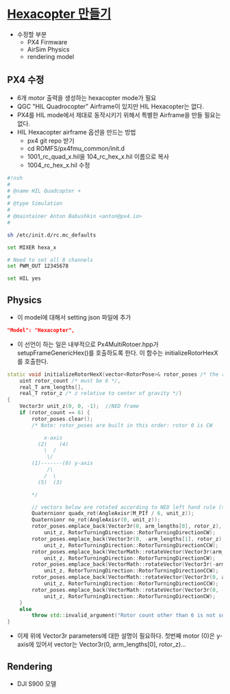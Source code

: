# [Hexacopter 만들기](https://github.com/Microsoft/AirSim/wiki/hexacopter)

* 수정할 부분
  * PX4 Firmware
  * AirSim Physics
  * rendering model

## PX4 수정

* 6개 motor 출력을 생성하는 hexacopter mode가 필요
* QGC "HIL Quadrocopter" Airframe이 있지만 HIL Hexacopter는 없다.
* PX4를 HIL mode에서 제대로 동작시키기 위해서 특별한 Airframe을 만들 필요는 없다.
* HIL Hexacopter airframe 옵션을 만드는 방법
  * px4 git repo 받기
  * cd ROMFS/px4fmu_common/init.d
  * 1001_rc_quad_x.hil을 104_rc_hex_x.hil 이름으로 복사
  * 1004_rc_hex_x.hil 수정

```bash
#!nsh
#
# @name HIL Quadcopter +
#
# @type Simulation
#
# @maintainer Anton Babushkin <anton@px4.io>
#

sh /etc/init.d/rc.mc_defaults

set MIXER hexa_x

# Need to set all 8 channels
set PWM_OUT 12345678

set HIL yes

```


## Physics

* 이 model에 대해서 setting json 파일에 추가

```json
"Model": "Hexacopter",
```


* 이 선언이 하는 일은 내부적으로 Px4MultiRotoer.hpp가 setupFrameGenericHex()를 호출하도록 한다. 이 함수는 initializeRotorHexX를 호출한다.

```c++
static void initializeRotorHexX(vector<RotorPose>& rotor_poses /* the result we are building */,
    uint rotor_count /* must be 6 */,
    real_T arm_lengths[],
    real_T rotor_z /* z relative to center of gravity */)
{
    Vector3r unit_z(0, 0, -1);  //NED frame
    if (rotor_count == 6) {
        rotor_poses.clear();
        /* Note: rotor_poses are built in this order: rotor 0 is CW

            x-axis
          (2)    (4)
            \  /
             \/
        (1)-------(0) y-axis
             /\
            /  \
          (5)  (3)

        */

        // vectors below are rotated according to NED left hand rule (so the vectors are rotated counter clockwise).
        Quaternionr quadx_rot(AngleAxisr(M_PIf / 6, unit_z));
        Quaternionr no_rot(AngleAxisr(0, unit_z));
        rotor_poses.emplace_back(Vector3r(0, arm_lengths[0], rotor_z),
            unit_z, RotorTurningDirection::RotorTurningDirectionCW);
        rotor_poses.emplace_back(Vector3r(0, -arm_lengths[1], rotor_z),
            unit_z, RotorTurningDirection::RotorTurningDirectionCCW);
        rotor_poses.emplace_back(VectorMath::rotateVector(Vector3r(arm_lengths[2], 0, rotor_z), quadx_rot, true),
            unit_z, RotorTurningDirection::RotorTurningDirectionCW);
        rotor_poses.emplace_back(VectorMath::rotateVector(Vector3r(-arm_lengths[3], 0, rotor_z), quadx_rot, true),
            unit_z, RotorTurningDirection::RotorTurningDirectionCCW);
        rotor_poses.emplace_back(VectorMath::rotateVector(Vector3r(0, arm_lengths[4], rotor_z), quadx_rot, true),
            unit_z, RotorTurningDirection::RotorTurningDirectionCCW);
        rotor_poses.emplace_back(VectorMath::rotateVector(Vector3r(0, -arm_lengths[5], rotor_z), quadx_rot, true),
            unit_z, RotorTurningDirection::RotorTurningDirectionCW);
    }
    else
        throw std::invalid_argument("Rotor count other than 6 is not supported by this method!");
}
```

* 이제 위에 Vector3r parameters에 대한 설명이 필요하다. 첫번째 motor (0)은 y-axis에 있어서 vector는 Vector3r(0, arm_lengths[0], rotor_z)...

## Rendering

* DJI S900 모델
